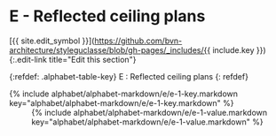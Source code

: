 # E - Reflected ceiling plans
[{{ site.edit_symbol }}](https://github.com/bvn-architecture/styleguclasse/blob/gh-pages/_includes/{{ include.key }}){:.edit-link title="Edit this section"}

{:refdef: .alphabet-table-key}
E
: Reflected ceiling plans
{: refdef}

<dt markdown='block' >
{% include alphabet/alphabet-markdown/e/e-1-key.markdown key="alphabet/alphabet-markdown/e/e-1-key.markdown" %}
</dt>
<dd markdown='1'>
{% include alphabet/alphabet-markdown/e/e-1-value.markdown key="alphabet/alphabet-markdown/e/e-1-value.markdown" %}
</dd>
